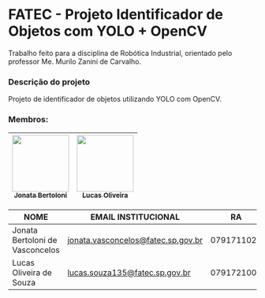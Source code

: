 # FATEC - Projeto Identificador de Objetos com YOLO + OpenCV
Trabalho feito para a disciplina de Robótica Industrial, orientado pelo professor Me. Murilo Zanini de Carvalho.

### Descrição do projeto
Projeto de identificador de objetos utilizando YOLO com OpenCV. 

### Membros: 
| [<img src="https://avatars1.githubusercontent.com/u/49698564?s=400&u=adaddbc43f2fccefb5c397cc4d9f54296858bbfd&v=4" width=115><br><sub>Jonata Bertoloni</sub>](https://github.com/JonataBertoloni) | [<img src="https://avatars0.githubusercontent.com/u/60016014?s=460&u=a58c3a56be4f76156c1bb45161ed9a1480444041&v=4" width=115><br><sub>Lucas Oliveira</sub>](https://github.com/LucasKoodah) |
| :---: | :---:

|NOME|EMAIL INSTITUCIONAL|RA|
| -------- | -------- | -------- |
|Jonata Bertoloni de Vasconcelos|jonata.vasconcelos@fatec.sp.gov.br|0791711024|
|Lucas Oliveira de Souza|lucas.souza135@fatec.sp.gov.br|0791721002
